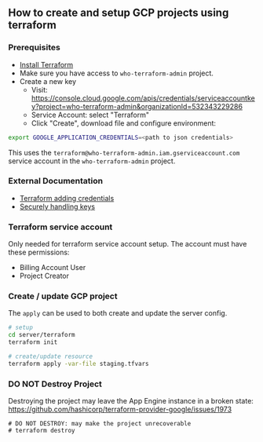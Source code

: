 ## How to create and setup GCP projects using terraform

### Prerequisites

- [Install Terraform](https://learn.hashicorp.com/tutorials/terraform/install-cli?in=terraform/gcp-get-started)
- Make sure you have access to `who-terraform-admin` project.
- Create a new key
  - Visit: https://console.cloud.google.com/apis/credentials/serviceaccountkey?project=who-terraform-admin&organizationId=532343229286
  - Service Account: select "Terraform"
  - Click "Create", download file and configure environment:

```sh
export GOOGLE_APPLICATION_CREDENTIALS=<path to json credentials>
```

This uses the `terraform@who-terraform-admin.iam.gserviceaccount.com` service account in the `who-terraform-admin` project.

### External Documentation

- [Terraform adding credentials](https://www.terraform.io/docs/providers/google/guides/getting_started.html#adding-credentials)
- [Securely handling keys](https://cloud.google.com/iam/docs/understanding-service-accounts?_ga=2.87249435.-2051693357.1581897767#managing_service_account_keys)

### Terraform service account

Only needed for terraform service account setup. The account must have these permissions:

- Billing Account User
- Project Creator

### Create / update GCP project

The `apply` can be used to both create and update the server config.

```sh
# setup
cd server/terraform
terraform init

# create/update resource
terraform apply -var-file staging.tfvars
```

### DO NOT Destroy Project

Destroying the project may leave the App Engine instance in a broken state: https://github.com/hashicorp/terraform-provider-google/issues/1973

```
# DO NOT DESTROY: may make the project unrecoverable
# terraform destroy
```
